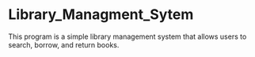 # Library_Managment_Sytem
This program is a simple library management system that allows users to search, borrow, and return books.
